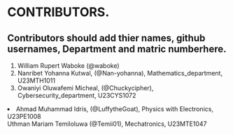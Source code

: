 # CONTRIBUTORS.
## Contributors should add thier names, github usernames, Department and matric numberhere.
<ol>
<li>William Rupert Waboke (@waboke)
<li>Nanribet Yohanna Kutwal, (@Nan-yohanna), Mathematics_department, U23MTH1011</li>
<li>Owaniyi Oluwafemi Micheal, (@Chuckycipher), Cybersecurity_department, U23CYS1072</li>
</ol>





<li>Ahmad Muhammad Idris, (@LuffytheGoat), Physics with Electronics, U23PE1008</li>
Uthman Mariam Temiloluwa (@Temii01), Mechatronics, U23MTE1047
